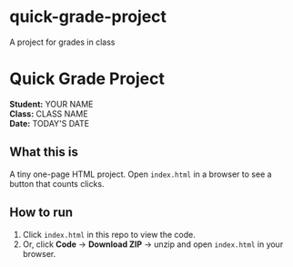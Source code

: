 # quick-grade-project
A project for grades in class
# Quick Grade Project

**Student:** YOUR NAME  
**Class:** CLASS NAME  
**Date:** TODAY'S DATE

## What this is
A tiny one-page HTML project. Open `index.html` in a browser to see a button that counts clicks.

## How to run
1. Click `index.html` in this repo to view the code.
2. Or, click **Code** → **Download ZIP** → unzip and open `index.html` in your browser.

